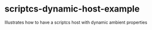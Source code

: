 # scriptcs-dynamic-host-example
Illustrates how to have a scriptcs host with dynamic ambient properties
